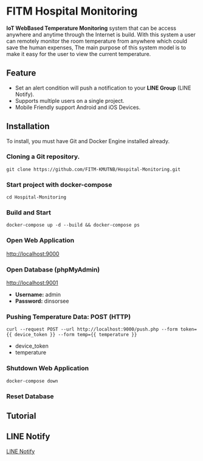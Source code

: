 # FITM Hospital Monitoring
<b>IoT WebBased Temperature Monitoring</b> system that can be access anywhere and anytime through the Internet is build. With this system a user can remotely monitor the room temperature from anywhere which could save the human expenses, The main purpose of this system model is to make it easy for the user to view the current temperature.
## Feature
- Set an alert condition will push a notification to your <b>LINE Group</b> (LINE Notify).
- Supports multiple users on a single project.
- Mobile Friendly support Android and iOS Devices.
## Installation
To install, you must have Git and Docker Engine installed already.
### Cloning a Git repository.
```
git clone https://github.com/FITM-KMUTNB/Hospital-Monitoring.git
```
### Start project with docker-compose
```
cd Hospital-Monitoring
```
### Build and Start
```
docker-compose up -d --build && docker-compose ps
```
### Open Web Application
[http://localhost:9000](http://localhost:9000)
### Open Database (phpMyAdmin)
[http://localhost:9001](http://localhost:9001)
- <b>Username:</b> admin
- <b>Password:</b> dinsorsee
### Pushing Temperature Data: POST (HTTP)
```
curl --request POST --url http://localhost:9000/push.php --form token={{ device_token }} --form temp={{ temperature }}
```
- device_token 
- temperature
### Shutdown Web Application
```
docker-compose down
```
### Reset Database
## Tutorial
## LINE Notify
[LINE Notify](https://notify-bot.line.me/th/)